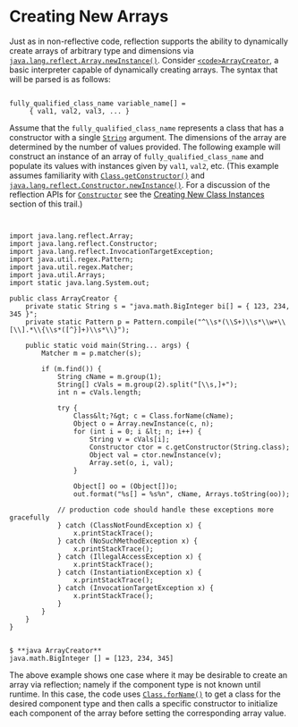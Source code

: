 
# Creating New Arrays

Just as in non-reflective code, reflection supports the ability to dynamically create arrays of arbitrary type and dimensions via 
[`java.lang.reflect.Array.newInstance()`](https://docs.oracle.com/javase/8/docs/api/java/lang/reflect/Array.html#newInstance-java.lang.Class-int-). Consider 
[`<code>ArrayCreator`</code>](example/ArrayCreator.java), a basic interpreter capable of dynamically creating arrays. The syntax that will be parsed is as follows:

```

fully_qualified_class_name variable_name[] = 
     { val1, val2, val3, ... }

```

Assume that the `fully_qualified_class_name` represents a class that has a constructor with a single 
[`String`](https://docs.oracle.com/javase/8/docs/api/java/lang/String.html) argument. The dimensions of the array are determined by the number of values provided. The following example will construct an instance of an array of `fully_qualified_class_name` and populate its values with instances given by `val1`, `val2`, etc. (This example assumes familiarity with 
[`Class.getConstructor()`](https://docs.oracle.com/javase/8/docs/api/java/lang/Class.html#getConstructor-java.lang.Class...-) and 
[`java.lang.reflect.Constructor.newInstance()`](https://docs.oracle.com/javase/8/docs/api/java/lang/reflect/Constructor.html#newInstance-java.lang.Object...-). For a discussion of the reflection APIs for 
[`Constructor`](https://docs.oracle.com/javase/8/docs/api/java/lang/reflect/Constructor.html) see the [Creating New Class Instances](../member/ctorInstance.html) section of this trail.)

```


import java.lang.reflect.Array;
import java.lang.reflect.Constructor;
import java.lang.reflect.InvocationTargetException;
import java.util.regex.Pattern;
import java.util.regex.Matcher;
import java.util.Arrays;
import static java.lang.System.out;

public class ArrayCreator {
    private static String s = "java.math.BigInteger bi[] = { 123, 234, 345 }";
    private static Pattern p = Pattern.compile("^\\s*(\\S+)\\s*\\w+\\[\\].*\\{\\s*([^}]+)\\s*\\}");

    public static void main(String... args) {
        Matcher m = p.matcher(s);

        if (m.find()) {
            String cName = m.group(1);
            String[] cVals = m.group(2).split("[\\s,]+");
            int n = cVals.length;

            try {
                Class&lt;?&gt; c = Class.forName(cName);
                Object o = Array.newInstance(c, n);
                for (int i = 0; i &lt; n; i++) {
                    String v = cVals[i];
                    Constructor ctor = c.getConstructor(String.class);
                    Object val = ctor.newInstance(v);
                    Array.set(o, i, val);
                }

                Object[] oo = (Object[])o;
                out.format("%s[] = %s%n", cName, Arrays.toString(oo));

            // production code should handle these exceptions more gracefully
            } catch (ClassNotFoundException x) {
                x.printStackTrace();
            } catch (NoSuchMethodException x) {
                x.printStackTrace();
            } catch (IllegalAccessException x) {
                x.printStackTrace();
            } catch (InstantiationException x) {
                x.printStackTrace();
            } catch (InvocationTargetException x) {
                x.printStackTrace();
            }
        }
    }
}

```

```

$ **java ArrayCreator**
java.math.BigInteger [] = [123, 234, 345]

```

The above example shows one case where it may be desirable to create an array via reflection; namely if the component type is not known until runtime. In this case, the code uses 
[`Class.forName()`](https://docs.oracle.com/javase/8/docs/api/java/lang/Class.html#forName--) to get a class for the desired component type and then calls a specific constructor to initialize each component of the array before setting the corresponding array value.
